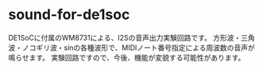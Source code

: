 # sound-for-de1soc
DE1SoCに付属のWM8731による、I2Sの音声出力実験回路です。
方形波・三角波・ノコギリ波・sinの各種波形で、MIDIノート番号指定による周波数の音声が鳴らせます。
実験回路ですので、今後、機能が変貌する可能性があります。
